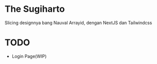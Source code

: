 # The Sugiharto

Slicing designnya bang Nauval Arrayid, dengan NextJS dan Tailwindcss

# TODO

- Login Page(WIP)
